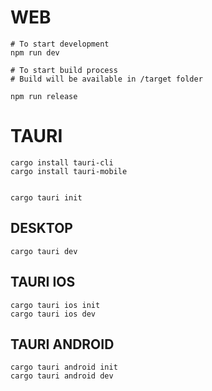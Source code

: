 # WEB
```
# To start development
npm run dev

# To start build process
# Build will be available in /target folder

npm run release
```


# TAURI
```
cargo install tauri-cli
cargo install tauri-mobile


cargo tauri init
```

## DESKTOP
```
cargo tauri dev
```

## TAURI IOS
```
cargo tauri ios init
cargo tauri ios dev
```

## TAURI ANDROID
```
cargo tauri android init
cargo tauri android dev
```
